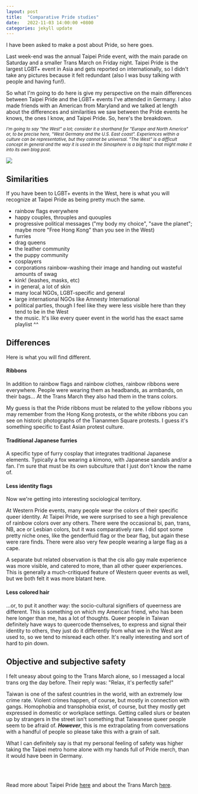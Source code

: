 ```yaml
---
layout: post
title:  "Comparative Pride studies"
date:   2022-11-03 14:00:00 +0800
categories: jekyll update
---
```


I have been asked to make a post about Pride, so here goes.

Last week-end was the annual Taipei Pride event, with the main parade on Saturday and a smaller Trans March on Friday night. Taipei Pride is the largest LGBT+ event in Asia and gets reported on internationally, so I didn't take any pictures because it felt redundant (also I was busy talking with people and having fun!). 

So what I'm going to do here is give my perspective on the main differences between Taipei Pride and the LGBT+ events I've attended in Germany. I also made friends with an American from Maryland and we talked at length about the differences and similarities we saw between the Pride events he knows, the ones I know, and Taipei Pride. So, here's the breakdown. 

*<small>I'm going to say "the West" a lot; consider it a shorthand for "Europe and North America" or, to be precise here, "West Germany and the U.S. East coast". Experiences within a culture can be representative, but they cannot be universal. "The West" is a difficult concept in general and the way it is used in the Sinosphere is a big topic that might make it into its own blog post.</small>*

![](https://baitu.github.io/taiwan/assets/img/20221103_210740.jpg)

## Similarities

If you have been to LGBT+ events in the West, here is what you will recognize at Taipei Pride as being pretty much the same. 
- rainbow flags everywhere
- happy couples, throuples and quouples
- progressive political messages ("my body my choice", "save the planet"; maybe more "Free Hong Kong" than you see in the West)
- furries
- drag queens
- the leather community
- the puppy community
- cosplayers
- corporations rainbow-washing their image and handing out wasteful amounts of swag
- kink! (leashes, masks, etc)
- in general, a lot of skin
- many local NGOs, LGBT-specific and general
- large international NGOs like Amnesty International
- political parties, though I feel like they were less visible here than they tend to be in the West
- the music. It's like every queer event in the world has the exact same playlist ^^

## Differences

Here is what you will find different.

#### Ribbons

In addition to rainbow flags and rainbow clothes, rainbow ribbons were everywhere. People were wearing them as headbands, as armbands, on their bags... At the Trans March they also had them in the trans colors.

My guess is that the Pride ribbons must be related to the yellow ribbons you may remember from the Hong Kong protests, or the white ribbons you can see on historic photographs of the Tiananmen Square protests. I guess it's something specific to East Asian protest culture. 

#### Traditional Japanese furries

A specific type of furry cosplay that integrates traditional Japanese elements. Typically a fox wearing a kimono, with Japanese sandals and/or a fan. I'm sure that must be its own subculture that I just don't know the name of.

#### Less identity flags

Now we're getting into interesting sociological territory.

At Western Pride events, many people wear the colors of their specific queer identity. At Taipei Pride, we were surprised to see a high prevalence of rainbow colors over any others. There were the occasional bi, pan, trans, NB, ace or Lesbian colors, but it was comparatively rare. I did spot some pretty niche ones, like the genderfluid flag or the bear flag, but again these were rare finds. There were also very few people wearing a large flag as a cape. 

A separate but related observation is that the cis allo gay male experience was more visible, and catered to more, than all other queer experiences. This is generally a much-critiqued feature of Western queer events as well, but we both felt it was more blatant here. 

#### Less colored hair

...or, to put it another way: the socio-cultural signifiers of queerness are different. This is something on which my American friend, who has been here longer than me, has a lot of thoughts. Queer people in Taiwan definitely have ways to queercode themselves, to express and signal their identity to others, they just do it differently from what we in the West are used to, so we tend to misread each other. It's really interesting and sort of hard to pin down. 

## Objective and subjective safety

I felt uneasy about going to the Trans March alone, so I messaged a local trans org the day before. Their reply was: "Relax, it's perfectly safe!"

Taiwan is one of the safest countries in the world, with an extremely low crime rate. Violent crimes happen, of course, but mostly in connection with gangs. Homophobia and transphobia exist, of course, but they mostly get expressed in domestic or workplace settings. Getting called slurs or beaten up by strangers in the street isn't something that Taiwanese queer people seem to be afraid of. ***However***, this is me extrapolating from conversations with a handful of people so please take this with a grain of salt. 

What I can definitely say is that my personal feeling of safety was higher taking the Taipei metro home alone with my hands full of Pride merch, than it would have been in Germany.

<br/><br/>

Read more about Taipei Pride [here](https://www.reuters.com/world/asia-pacific/taiwan-celebrates-diversity-equality-east-asias-largest-pride-march-2022-10-29/) and about the Trans March [here](https://newbloommag.net/2022/10/28/fourth-annual-trans-march/).